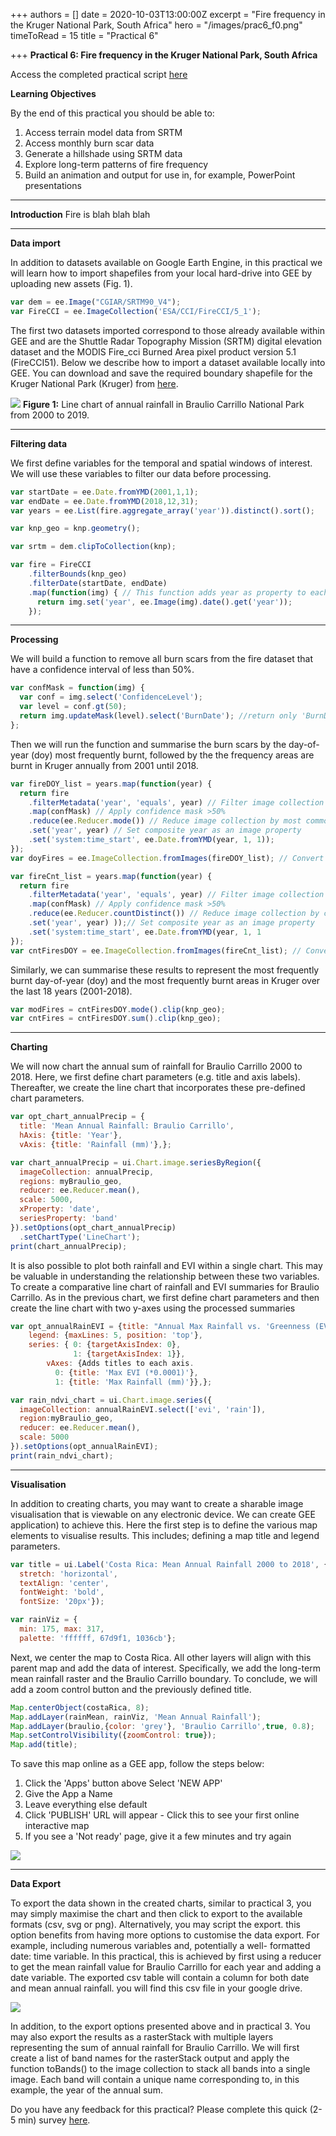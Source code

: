 +++
authors = []
date = 2020-10-03T13:00:00Z
excerpt = "Fire frequency in the Kruger National Park, South Africa"
hero = "/images/prac6_f0.png"
timeToRead = 15
title = "Practical 6"

+++
**Practical 6: Fire frequency in the Kruger National Park, South Africa**

Access the completed practical script [here](https://code.earthengine.google.com/?scriptPath=users%2FBioGIS%2FbioGEE%3APractical_6%2Ffires_knp)

**Learning Objectives**

By the end of this practical you should be able to:

1. Access terrain model data from SRTM
2. Access monthly burn scar data
3. Generate a hillshade using SRTM data
4. Explore long-term patterns of fire frequency
5. Build an animation and output for use in, for example, PowerPoint presentations

***

**Introduction**
Fire is blah blah blah

***

**Data import**

In addition to datasets available on Google Earth Engine, in this practical we will learn how to import shapefiles from your local hard-drive into GEE by uploading new assets (Fig. 1).

```js
var dem = ee.Image("CGIAR/SRTM90_V4");
var FireCCI = ee.ImageCollection('ESA/CCI/FireCCI/5_1');
```

The first two datasets imported correspond to those already available within GEE and are the Shuttle Radar Topography Mission (SRTM) digital elevation dataset and the MODIS Fire_cci Burned Area pixel product version 5.1 (FireCCI51). Below we describe how to import a dataset available locally into GEE. You can download and save the required boundary shapefile for the Kruger National Park (Kruger) from [here](https://drive.google.com/file/d/1omD5vPk4LMQSnC2BHJCg6GlnmpzBsFQG/view?usp=sharing).

![](/images/prac6_f1.png)
**Figure 1:** Line chart of annual rainfall in Braulio Carrillo National Park from 2000 to 2019.

***

**Filtering data**

We first define variables for the temporal and spatial windows of interest. We will use these variables to filter our data before processing.

```js
var startDate = ee.Date.fromYMD(2001,1,1);
var endDate = ee.Date.fromYMD(2018,12,31);
var years = ee.List(fire.aggregate_array('year')).distinct().sort();

var knp_geo = knp.geometry();

var srtm = dem.clipToCollection(knp);

var fire = FireCCI
    .filterBounds(knp_geo)
    .filterDate(startDate, endDate)
    .map(function(img) { // This function adds year as property to each image
      return img.set('year', ee.Image(img).date().get('year'));
    });
```

***

**Processing**

We will build a function to remove all burn scars from the fire dataset that have a confidence interval of less than 50%.

```js
var confMask = function(img) {
  var conf = img.select('ConfidenceLevel');
  var level = conf.gt(50);
  return img.updateMask(level).select('BurnDate'); //return only 'BurnDate' band
};
```

Then we will run the function and summarise the burn scars by the day-of-year (doy) most frequently burnt, followed by the the frequency areas are burnt in Kruger annually from 2001 until 2018.

```js
var fireDOY_list = years.map(function(year) {
  return fire
    .filterMetadata('year', 'equals', year) // Filter image collection by year
    .map(confMask) // Apply confidence mask >50%
    .reduce(ee.Reducer.mode()) // Reduce image collection by most common DOY
    .set('year', year) // Set composite year as an image property
    .set('system:time_start', ee.Date.fromYMD(year, 1, 1));
});
var doyFires = ee.ImageCollection.fromImages(fireDOY_list); // Convert the image List back to an ImageCollection

var fireCnt_list = years.map(function(year) {
  return fire
    .filterMetadata('year', 'equals', year) // Filter image collection by year
    .map(confMask) // Apply confidence mask >50%
    .reduce(ee.Reducer.countDistinct()) // Reduce image collection by count distinct doy
    .set('year', year) ));// Set composite year as an image property
    .set('system:time_start', ee.Date.fromYMD(year, 1, 1
});
var cntFiresDOY = ee.ImageCollection.fromImages(fireCnt_list); // Convert the image List back to an ImageCollection
```

Similarly, we can summarise these results to represent the most frequently burnt day-of-year (doy) and the most frequently burnt areas in Kruger over the last 18 years (2001-2018).

```js
var modFires = cntFiresDOY.mode().clip(knp_geo);
var cntFires = cntFiresDOY.sum().clip(knp_geo);
```

***

**Charting**

We will now chart the annual sum of rainfall for Braulio Carrillo 2000 to 2018. Here, we first define chart parameters (e.g. title and axis labels). Thereafter, we create the line chart that incorporates these pre-defined chart parameters.

```js
var opt_chart_annualPrecip = {
  title: 'Mean Annual Rainfall: Braulio Carrillo',
  hAxis: {title: 'Year'},
  vAxis: {title: 'Rainfall (mm)'},};

var chart_annualPrecip = ui.Chart.image.seriesByRegion({
  imageCollection: annualPrecip, 
  regions: myBraulio_geo,
  reducer: ee.Reducer.mean(),
  scale: 5000,
  xProperty: 'date',
  seriesProperty: 'band'
}).setOptions(opt_chart_annualPrecip)
  .setChartType('LineChart');
print(chart_annualPrecip);
```

It is also possible to plot both rainfall and EVI within a single chart. This may be valuable in understanding the relationship between these two variables. To create a comparative line chart of rainfall and EVI summaries for Braulio Carrillo. As in the previous chart, we first define chart parameters and then create the line chart with two y-axes using the processed summaries

```js
var opt_annualRainEVI = {title: "Annual Max Rainfall vs. 'Greenness (EVI): Braulio Carrillo", pointSize: 3,
    legend: {maxLines: 5, position: 'top'},
    series: { 0: {targetAxisIndex: 0},
              1: {targetAxisIndex: 1}},
        vAxes: {Adds titles to each axis.
          0: {title: 'Max EVI (*0.0001)'},
          1: {title: 'Max Rainfall (mm)'}},};

var rain_ndvi_chart = ui.Chart.image.series({
  imageCollection: annualRainEVI.select(['evi', 'rain']),
  region:myBraulio_geo,
  reducer: ee.Reducer.mean(),
  scale: 5000
}).setOptions(opt_annualRainEVI);
print(rain_ndvi_chart);
```

***

**Visualisation**

In addition to creating charts, you may want to create a sharable image visualisation that is viewable on any electronic device. We can create GEE application) to achieve this. Here the first step is to define the various map elements to visualise results. This includes; defining a map title and legend parameters.

```js
var title = ui.Label('Costa Rica: Mean Annual Rainfall 2000 to 2018', {
  stretch: 'horizontal',
  textAlign: 'center',
  fontWeight: 'bold',
  fontSize: '20px'});

var rainViz = {
  min: 175, max: 317, 
  palette: 'ffffff, 67d9f1, 1036cb'};
```

Next, we center the map to Costa Rica. All other layers will align with this parent map and add the data of interest. Specifically, we add the long-term mean rainfall raster and the Braulio Carrillo boundary. To conclude, we will add a zoom control button and the previously defined title.

```js
Map.centerObject(costaRica, 8);
Map.addLayer(rainMean, rainViz, 'Mean Annual Rainfall'); 
Map.addLayer(braulio,{color: 'grey'}, 'Braulio Carrillo',true, 0.8);  
Map.setControlVisibility({zoomControl: true});
Map.add(title);
```

To save this map online as a GEE app, follow the steps below:

1. Click the 'Apps' button above Select 'NEW APP'
2. Give the App a Name
3. Leave everything else default
4. Click 'PUBLISH' URL will appear - Click this to see your first online interactive map
5. If you see a 'Not ready' page, give it a few minutes and try again

![](/images/prac4_f2.png)

***

**Data Export**

To export the data shown in the created charts, similar to practical 3, you may simply maximise the chart and then click to export to the available formats (csv, svg or png). Alternatively, you may script the export. this option benefits from having more options to customise the data export. For example, including numerous variables and, potentially a well- formatted date: time variable. In this practical, this is achieved by first using a reducer to get the mean rainfall value for Braulio Carrillo for each year and adding a date variable. The exported csv table will contain a column for both date and mean annual rainfall. you will find this csv file in your google drive.

![](/images/prac4_f3.png)

In addition, to the export options presented above and in practical 3. You may also export the results as a rasterStack with multiple layers representing the sum of annual rainfall for Braulio Carrillo. We will first create a list of band names for the rasterStack output and apply the function toBands() to the image collection to stack all bands into a single image. Each band will contain a unique name corresponding to, in this example, the year of the annual sum.

Do you have any feedback for this practical? Please complete this quick (2-5 min) survey [here](https://forms.gle/hT11ReQpvG2oLDxF7).